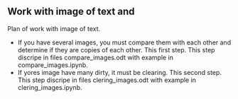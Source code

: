 ## Work with image of text and
Plan of work with image of text.
* If you have several images, you must compare them with each other and determine if they are copies of each other. This first step. This step discripe in files compare_images.odt with example in compare_images.ipynb.
* If yores image have many dirty, it must be clearing.
  This second step. This step discripe in files clering_images.odt with example in clering_images.ipynb.